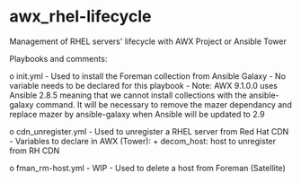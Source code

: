 # awx_rhel-lifecycle
   Management of RHEL servers' lifecycle with AWX Project or Ansible
   Tower

   Playbooks and comments:

   o  init.yml
      -  Used to install the Foreman collection from Ansible Galaxy
      -  No variable needs to be declared for this playbook
      -  Note: AWX 9.1.0.0 uses Ansible 2.8.5 meaning that we cannot
         install collections with the ansible-galaxy command. It will be
         necessary to remove the mazer dependancy and replace mazer by
         ansible-galaxy when Ansible will be updated to 2.9

   o  cdn_unregister.yml
      -  Used to unregister a RHEL server from Red Hat CDN
      -  Variables to declare in AWX (Tower):
         +  decom_host: host to unregister from RH CDN      

   o  fman_rm-host.yml - WIP
      -  Used to delete a host from Foreman (Satellite)
